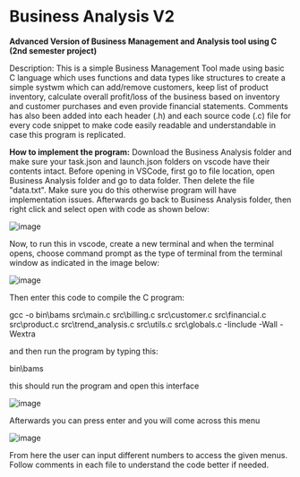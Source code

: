# Business Analysis V2
**Advanced Version of Business Management and Analysis tool using C (2nd semester project)**

Description: This is a simple Business Management Tool made using basic C language which uses functions and data types like structures to create a simple systwm which can add/remove customers, keep list of product inventory, calculate overall profit/loss of the business based on inventory and customer purchases and even provide financial statements. Comments has also been added into each header (.h) and each source code (.c) file for every code snippet to make code easily readable and understandable in case this program is replicated.

**How to implement the program:**
Download the Business Analysis folder and make sure your task.json and launch.json folders on vscode have their contents intact.
Before opening in VSCode, first go to file location, open Business Analysis folder and go to data folder. Then delete the file "data.txt". Make sure you do this otherwise program will have implementation issues. Afterwards go back to Business Analysis folder, then right click and select open with code as shown below:

![image](https://github.com/user-attachments/assets/17f99368-e39b-47b5-91c0-ea70cd06059f)


Now, to run this in vscode, create a new terminal and when the terminal opens, choose command prompt as the type of terminal from the terminal window as indicated in the image below:

![image](https://github.com/user-attachments/assets/0f376007-9382-404e-b236-8b9824111481)

Then enter this code to compile the C program: 

gcc -o bin\bams src\main.c src\billing.c src\customer.c src\financial.c src\product.c src\trend_analysis.c src\utils.c src\globals.c -Iinclude -Wall -Wextra

and then run the program by typing this:

bin\bams

this should run the program and open this interface

![image](https://github.com/user-attachments/assets/f2bb3327-4d8c-428c-957c-d12cfbee4040)

Afterwards you can press enter and you will come across this menu

![image](https://github.com/user-attachments/assets/7f4e70aa-4617-454a-96d6-985cec1bd2c9)

From here the user can input different numbers to access the given menus.
Follow comments in each file to understand the code better if needed.



